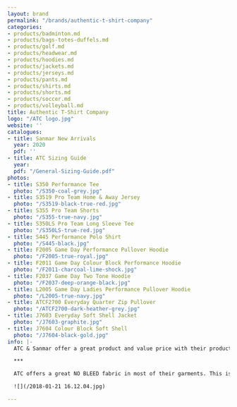 ```yaml
---
layout: brand
permalink: "/brands/authentic-t-shirt-company"
categories:
- products/badminton.md
- products/bags-totes-duffels.md
- products/golf.md
- products/headwear.md
- products/hoodies.md
- products/jackets.md
- products/jerseys.md
- products/pants.md
- products/shirts.md
- products/shorts.md
- products/soccer.md
- products/volleyball.md
title: Authentic T-Shirt Company
logo: "/ATC logo.jpg"
website: ''
catalogues:
- title: Sanmar New Arrivals
  year: 2020
  pdf: ''
- title: ATC Sizing Guide
  year: 
  pdf: "/General-Sizing-Guide.pdf"
photos:
- title: S350 Performance Tee
  photo: "/S350-coal-grey.jpg"
- title: S3519 Pro Team Home & Away Jersey
  photo: "/S3519-black-true-red.jpg"
- title: S355 Pro Team Shorts
  photo: "/S355-true-navy.jpg"
- title: S350LS Pro Team Long Sleeve Tee
  photo: "/S350LS-true-red.jpg"
- title: S445 Performance Polo Shirt
  photo: "/S445-black.jpg"
- title: F2005 Game Day Performance Pullover Hoodie
  photo: "/F2005-true-royal.jpg"
- title: F2011 Game Day Colour Block Performance Hoodie
  photo: "/F2011-charcoal-lime-shock.jpg"
- title: F2037 Game Day Two Tone Hoodie
  photo: "/F2037-deep-orange-black.jpg"
- title: L2005 Game Day Ladies Performance Pullover Hoodie
  photo: "/L2005-true-navy.jpg"
- title: ATCF2700 Everyday Quarter Zip Pullover
  photo: "/ATCF2700-dark-heather-grey.jpg"
- title: J7603 Everyday Soft Shell Jacket
  photo: "/J7603-graphite.jpg"
- title: J7604 Colour Block Soft Shell
  photo: "/J7604-black-gold.jpg"
info: |-
  ATC & Sanmar offer a great product and value price with their products. We have sold hundreds of the Pro Team shirts and Game Day Hoodies.

  ***

  ATC offers a great NO BLEED fabric in most of their garments. This is especially important with printing white ink on red or maroon garments. We did a test with two red garments. See the difference. The garment on the right is ATC no-bleed.

  ![](/2018-01-21 16.12.04.jpg)

---
```

